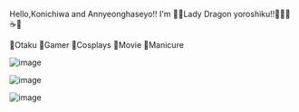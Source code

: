 Hello,Konichiwa and Annyeonghaseyo!! I'm 🌸🐲Lady Dragon yoroshiku!!🐉🌸😊 ☕🍵

🌸Otaku 🌸Gamer 🌸Cosplays 🌸Movie 🌸Manicure

![image](https://github.com/Yvonnelim99/Yvonnelim99/assets/135589634/7bc3fe7d-6815-4383-aa4f-bd70b5c26c58)

![image](https://github.com/Yvonnelim99/Yvonnelim99/assets/135589634/948e85bd-e140-471b-9125-cf4ae082e79b)

![image](https://github.com/Yvonnelim99/Yvonnelim99/assets/135589634/d9879fae-c120-4d98-bceb-0c4f3ef86f38)


